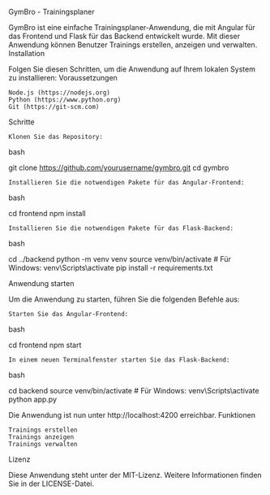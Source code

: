 GymBro - Trainingsplaner

GymBro ist eine einfache Trainingsplaner-Anwendung, die mit Angular für das Frontend und Flask für das Backend entwickelt wurde. Mit dieser Anwendung können Benutzer Trainings erstellen, anzeigen und verwalten.
Installation

Folgen Sie diesen Schritten, um die Anwendung auf Ihrem lokalen System zu installieren:
Voraussetzungen

    Node.js (https://nodejs.org)
    Python (https://www.python.org)
    Git (https://git-scm.com)

Schritte

    Klonen Sie das Repository:

bash

git clone https://github.com/yourusername/gymbro.git
cd gymbro

    Installieren Sie die notwendigen Pakete für das Angular-Frontend:

bash

cd frontend
npm install

    Installieren Sie die notwendigen Pakete für das Flask-Backend:

bash

cd ../backend
python -m venv venv
source venv/bin/activate  # Für Windows: venv\Scripts\activate
pip install -r requirements.txt

Anwendung starten

Um die Anwendung zu starten, führen Sie die folgenden Befehle aus:

    Starten Sie das Angular-Frontend:

bash

cd frontend
npm start

    In einem neuen Terminalfenster starten Sie das Flask-Backend:

bash

cd backend
source venv/bin/activate  # Für Windows: venv\Scripts\activate
python app.py

Die Anwendung ist nun unter http://localhost:4200 erreichbar.
Funktionen

    Trainings erstellen
    Trainings anzeigen
    Trainings verwalten

Lizenz

Diese Anwendung steht unter der MIT-Lizenz. Weitere Informationen finden Sie in der LICENSE-Datei.
